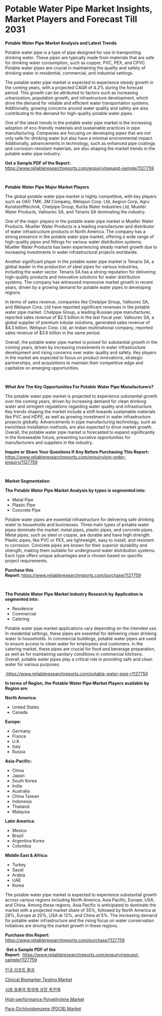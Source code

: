 <p><h1>Potable Water Pipe Market Insights, Market Players and Forecast Till 2031</h1></p><p><strong>Potable Water Pipe Market Analysis and Latest Trends</strong></p>
<p><p>Potable water pipe is a type of pipe designed for use in transporting drinking water. These pipes are typically made from materials that are safe for drinking water consumption, such as copper, PVC, PEX, and CPVC. Potable water pipes are crucial in maintaining the quality and safety of drinking water in residential, commercial, and industrial settings.</p><p>The potable water pipe market is expected to experience steady growth in the coming years, with a projected CAGR of 4.2% during the forecast period. This growth can be attributed to factors such as increasing urbanization, population growth, and infrastructure development, which drive the demand for reliable and efficient water transportation systems. Additionally, growing concerns around water quality and safety are also contributing to the demand for high-quality potable water pipes.</p><p>One of the latest trends in the potable water pipe market is the increasing adoption of eco-friendly materials and sustainable practices in pipe manufacturing. Companies are focusing on developing pipes that are not only safe for drinking water but also have a minimal environmental impact. Additionally, advancements in technology, such as enhanced pipe coatings and corrosion-resistant materials, are also shaping the market trends in the potable water pipe industry.</p></p>
<p><strong>Get a Sample PDF of the Report:&nbsp;</strong> <a href="https://www.reliableresearchreports.com/enquiry/request-sample/1127759">https://www.reliableresearchreports.com/enquiry/request-sample/1127759</a></p>
<p>&nbsp;</p>
<p><strong>Potable Water Pipe Major Market Players</strong></p>
<p><p>The global potable water pipe market is highly competitive, with key players such as OAO TMK, 3M Company, Welspun Corp. Ltd, Aegion Corp, Agru Kunststofftechnik, Chelpipe Group, Kurita Water Industries Ltd, Mueller Water Products, Vallourec SA, and Tenaris SA dominating the industry.</p><p>One of the major players in the potable water pipe market is Mueller Water Products. Mueller Water Products is a leading manufacturer and distributor of water infrastructure products in North America. The company has a strong presence in the potable water pipe market, offering a wide range of high-quality pipes and fittings for various water distribution systems. Mueller Water Products has been experiencing steady market growth due to increasing investments in water infrastructural projects worldwide.</p><p>Another significant player in the potable water pipe market is Tenaris SA, a global leader in the production of steel pipes for various industries, including the water sector. Tenaris SA has a strong reputation for delivering high-quality products and innovative solutions for water distribution systems. The company has witnessed impressive market growth in recent years, driven by a growing demand for potable water pipes in developing regions.</p><p>In terms of sales revenue, companies like Chelpipe Group, Vallourec SA, and Welspun Corp. Ltd have reported significant revenues in the potable water pipe market. Chelpipe Group, a leading Russian pipe manufacturer, reported sales revenue of $2.5 billion in the last fiscal year. Vallourec SA, a global supplier of premium tubular solutions, generated sales revenue of $4.3 billion. Welspun Corp. Ltd, an Indian multinational company, reported sales revenue of $3.6 billion in the same period.</p><p>Overall, the potable water pipe market is poised for substantial growth in the coming years, driven by increasing investments in water infrastructure development and rising concerns over water quality and safety. Key players in the market are expected to focus on product innovations, strategic partnerships, and acquisitions to maintain their competitive edge and capitalize on emerging opportunities.</p></p>
<p>&nbsp;</p>
<p><strong>What Are The Key Opportunities For Potable Water Pipe Manufacturers?</strong></p>
<p><p>The potable water pipe market is projected to experience substantial growth over the coming years, driven by increasing demand for clean drinking water and stringent regulations regarding water quality and infrastructure. Key trends shaping the market include a shift towards sustainable materials like PVC and HDPE, as well as growing investment in water infrastructure projects globally. Advancements in pipe manufacturing technology, such as trenchless installation methods, are also expected to drive market growth. Overall, the potable water pipe market is forecasted to expand significantly in the foreseeable future, presenting lucrative opportunities for manufacturers and suppliers in the industry.</p></p>
<p><strong>Inquire or Share Your Questions If Any Before Purchasing This Report:</strong> <a href="https://www.reliableresearchreports.com/enquiry/pre-order-enquiry/1127759">https://www.reliableresearchreports.com/enquiry/pre-order-enquiry/1127759</a></p>
<p>&nbsp;</p>
<p><strong>Market Segmentation</strong></p>
<p><strong>The Potable Water Pipe Market Analysis by types is segmented into:</strong></p>
<p><ul><li>Metal Pipe</li><li>Plastic Pipe</li><li>Concrete Pipe</li></ul></p>
<p><p>Potable water pipes are essential infrastructure for delivering safe drinking water to households and businesses. Three main types of potable water pipes dominate the market: metal pipes, plastic pipes, and concrete pipes. Metal pipes, such as steel or copper, are durable and have high strength. Plastic pipes, like PVC or PEX, are lightweight, easy to install, and resistant to corrosion. Concrete pipes are known for their superior durability and strength, making them suitable for underground water distribution systems. Each type offers unique advantages and is chosen based on specific project requirements.</p></p>
<p><strong>Purchase this Report:&nbsp;</strong><a href="https://www.reliableresearchreports.com/purchase/1127759">https://www.reliableresearchreports.com/purchase/1127759</a></p>
<p>&nbsp;</p>
<p><strong>The Potable Water Pipe Market Industry Research by Application is segmented into:</strong></p>
<p><ul><li>Residence</li><li>Commercial</li><li>Catering</li></ul></p>
<p><p>Potable water pipe market applications vary depending on the intended use. In residential settings, these pipes are essential for delivering clean drinking water to households. In commercial buildings, potable water pipes are used to ensure access to clean water for employees and customers. In the catering market, these pipes are crucial for food and beverage preparation, as well as for maintaining sanitary conditions in commercial kitchens. Overall, potable water pipes play a critical role in providing safe and clean water for various purposes.</p></p>
<p><a href="https://www.reliableresearchreports.com/potable-water-pipe-r1127759">&nbsp;https://www.reliableresearchreports.com/potable-water-pipe-r1127759</a></p>
<p><strong>In terms of Region, the Potable Water Pipe Market Players available by Region are:</strong></p>
<p>
    <p> <strong> North America: </strong>
        <ul>
            <li>United States</li>
            <li>Canada</li>
        </ul>
        </p> 
    <p> <strong> Europe: </strong>
        <ul>
            <li>Germany</li>
            <li>France</li>
            <li>U.K.</li>
            <li>Italy</li>
            <li>Russia</li>
        </ul>
        </p> 
    <p> <strong> Asia-Pacific: </strong>
        <ul>
            <li>China</li>
            <li>Japan</li>
            <li>South Korea</li>
            <li>India</li>
            <li>Australia</li>
            <li>China Taiwan</li>
            <li>Indonesia</li>
            <li>Thailand</li>
            <li>Malaysia</li>
        </ul>
        </p> 
    <p> <strong> Latin America: </strong>
        <ul>
            <li>Mexico</li>
            <li>Brazil</li>
            <li>Argentina Korea</li>
            <li>Colombia</li>
        </ul>
        </p> 
    <p> <strong> Middle East & Africa: </strong>
        <ul>
            <li>Turkey</li>
            <li>Saudi</li>
            <li>Arabia</li>
            <li>UAE</li>
            <li>Korea</li>
        </ul>
    </p>
    </p>
<p><p>The potable water pipe market is expected to experience substantial growth across various regions including North America, Asia Pacific, Europe, USA, and China. Among these regions, Asia Pacific is anticipated to dominate the market with a projected market share of 35%, followed by North America at 28%, Europe at 20%, USA at 12%, and China at 5%. The increasing demand for potable water infrastructure and the rising focus on water conservation initiatives are driving the market growth in these regions.</p></p>
<p><strong>Purchase this Report: </strong><a href="https://www.reliableresearchreports.com/purchase/1127759">https://www.reliableresearchreports.com/purchase/1127759</a></p>
<p>&nbsp;<strong>Get a Sample PDF of the Report:&nbsp;&nbsp;</strong><a href="https://www.reliableresearchreports.com/enquiry/request-sample/1127759">https://www.reliableresearchreports.com/enquiry/request-sample/1127759</a></p>
<p><strong></strong></p>
<p><p><a href="https://github.com/valroy852/Market-Research-Report-List-1/blob/main/660541251864.md">인공 리프트 펌프</a></p><p><a href="https://github.com/kathiaseamanalvaradovlprc2h/Market-Research-Report-List-2/blob/main/clinical-biomarker-testing-market.md">Clinical Biomarker Testing Market</a></p><p><a href="https://github.com/royErdmtyan906778/Market-Research-Report-List-1/blob/main/647075551863.md">식용 동물의 항생제 성장 촉진제</a></p><p><a href="https://www.linkedin.com/pulse/high-performance-polyethylene-market-research-report-provides-ia2be?trackingId=EI1H130GtvApKGUtajhWqQ%3D%3D">High-performance Polyethylene Market</a></p><p><a href="https://www.linkedin.com/pulse/para-dichlorobenzene-pdcb-market-size-share-amp-trends-9q0ne?trackingId=aDsTJRSShbns98J0mDileg%3D%3D">Para-Dichlorobenzene (PDCB) Market</a></p></p>